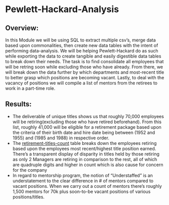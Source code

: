 # Pewlett-Hackard-Analysis

## Overview:
In this Module we will be using SQL to extract multiple csv’s, merge data based upon commonalities, then create new data tables with the intent of performing data-analysis. We will be helping Pewlett-Hackard do as such while exporting the data to create tangible and easily digestible data tables to break down their needs. The task is to find consolidate all employees that will be retring soon while excluding those who have already. From there, we will break down the data further by which departments and most-recent title to better grasp which positions are becoming vacant. Lastly, to deal with the vacancy of positions we will compile a list of mentors from the retirees to work in a part-time role.
## Results:
- The deliverable of unique titles shows us that roughly 70,000 employees will be retiring(excluding those who have retired beforehand). From this list, roughly 41,000 will be eligible for a retirement package based upon the criteria of their birth date and hire date being between (1952 and 1955) and (1985 and 1988) in respective order.
- The [retirement-titles-count](Resources/retirement_titles_count.png) table breaks down the employees retiring based upon the employees most recent/highest title position earned.  There’s a transparent display of disparity in titles held by those retiring as only 2 Managers are retiring in comparison to the rest, all of which are quadruple digits and higher in count which is also cause for concern for the company
- In regard to mentorship program, the notion of “Understaffed” is an understatement to the clear difference in # of mentors compared to vacant positions. When we carry out a count of mentors there’s roughly 1,500 mentors for 70k plus soon-to-be vacant positions of various positions/titles. 
